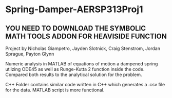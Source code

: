 # Spring-Damper-AERSP313Proj1
YOU NEED TO DOWNLOAD THE SYMBOLIC MATH TOOLS ADDON FOR HEAVISIDE FUNCTION
-----------------------------
Project by Nicholas Giampetro, Jayden Slotnick, Craig Stenstrom, Jordan Sprague, Payton Glynn

Numeric analysis in MATLAB of equations of motion a dampened spring utilzing ODE45 as well as Runge-Kutta 2 function inside the code. 
Compared both results to the analytical solution for the problem.

C++ Folder contains similar code written in C++ which generates a .csv file for the data. MATLAB script is more functional.
